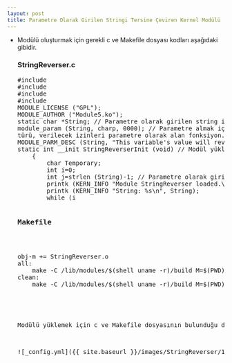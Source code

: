 ```yaml
---
layout: post
title: Parametre Olarak Girilen Stringi Tersine Çeviren Kernel Modülü
---
```

<ul>
	<li>Modülü oluşturmak için gerekli c ve Makefile dosyası kodları aşağıdaki gibidir.</li>
	<h3>StringReverser.c</h3>
	<pre>#include <linux/module.h>
#include <linux/kernel.h>
#include <linux/init.h>
#include <linux/moduleparam.h>
MODULE_LICENSE ("GPL");
MODULE_AUTHOR ("Module5.ko");
static char *String; // Parametre olarak girilen string i tutar.
module_param (String, charp, 0000); // Parametre almak için kullanılan, değişken adı, değişken
türü, verilecek izinleri parametre olarak alan fonksiyon.
MODULE_PARM_DESC (String, "This variable's value will reverse.");
static int __init StringReverserInit (void) // Modül yüklendiğinde çalışacak fonksiyon.
    {
        char Temporary;
        int i=0;
        int j=strlen (String)-1; // Parametre olarak girilen string in uzunluğunun 1 eksiğini tutar.
        printk (KERN_INFO "Module StringReverser loaded.\n");
        printk (KERN_INFO "String: %s\n", String);
        while (i<j) // Ters çevirme işlemleri gerçekleşir.
            {
                Temporary=String[i];
	        String[i]=String[j];
	        String[j]=Temporary;
	        i++;
	        j--;
            }
        printk (KERN_INFO "Reversed String: %s\n", String);
        return 0;
    }
static void __exit StringReverserExit (void) // Modül kaldırıldığında çalışacak fonksiyon.
    {
        printk (KERN_INFO "Module StringReverser removed.\n");
    }
module_init (StringReverserInit);
module_exit (StringReverserExit);</pre>
	<h3>Makefile</h3>
	<pre>obj-m += StringReverser.o
all:
	make -C /lib/modules/$(shell uname -r)/build M=$(PWD) modules
clean:
	make -C /lib/modules/$(shell uname -r)/build M=$(PWD) clean</pre>
	<br/>
	<li>Modülü yüklemek için c ve Makefile dosyasının bulunduğu dizinde terminali açıp yönetici izini alıyoruz.</li>
	
![_config.yml]({{ site.baseurl }}/images/StringReverser/1.JPG)
